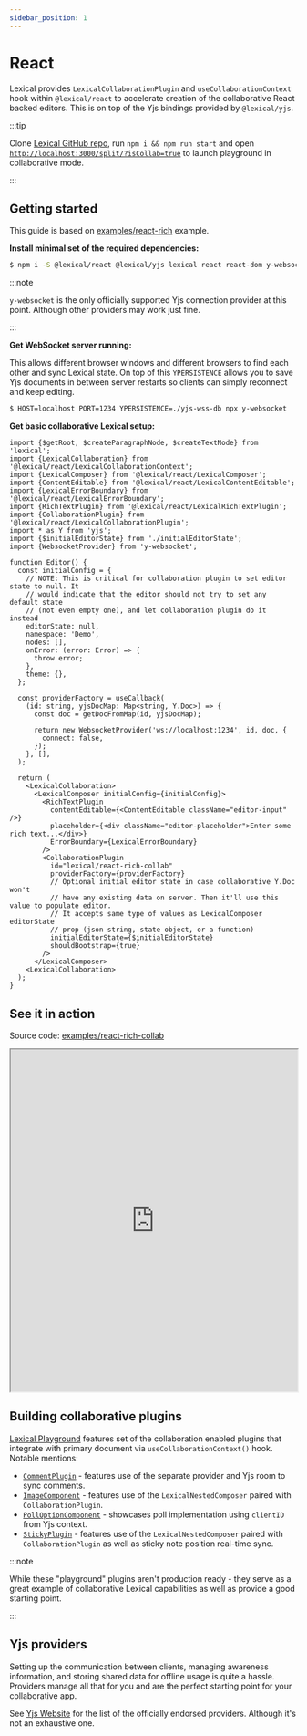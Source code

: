 ```yaml
---
sidebar_position: 1
---
```


# React

Lexical provides `LexicalCollaborationPlugin` and `useCollaborationContext` hook within `@lexical/react` to accelerate creation of the collaborative React backed editors.
This is on top of the Yjs bindings provided by `@lexical/yjs`.


:::tip

Clone [Lexical GitHub repo](https://github.com/facebook/lexical), run `npm i && npm run start` and open [`http://localhost:3000/split/?isCollab=true`](http://localhost:3000/split/?isCollab=true) to launch playground in collaborative mode.

:::

## Getting started

This guide is based on [examples/react-rich](https://github.com/facebook/lexical/tree/main/examples/react-rich) example.

**Install minimal set of the required dependencies:**
```bash
$ npm i -S @lexical/react @lexical/yjs lexical react react-dom y-websocket yjs
```

:::note

`y-websocket` is the only officially supported Yjs connection provider at this point. Although other providers may work just fine.

:::

**Get WebSocket server running:**

This allows different browser windows and different browsers to find each other and sync Lexical state. On top of this `YPERSISTENCE` allows you to save Yjs documents in between server restarts so clients can simply reconnect and keep editing.

```bash
$ HOST=localhost PORT=1234 YPERSISTENCE=./yjs-wss-db npx y-websocket
```

**Get basic collaborative Lexical setup:**

```tsx
import {$getRoot, $createParagraphNode, $createTextNode} from 'lexical';
import {LexicalCollaboration} from '@lexical/react/LexicalCollaborationContext';
import {LexicalComposer} from '@lexical/react/LexicalComposer';
import {ContentEditable} from '@lexical/react/LexicalContentEditable';
import {LexicalErrorBoundary} from '@lexical/react/LexicalErrorBoundary';
import {RichTextPlugin} from '@lexical/react/LexicalRichTextPlugin';
import {CollaborationPlugin} from '@lexical/react/LexicalCollaborationPlugin';
import * as Y from 'yjs';
import {$initialEditorState} from './initialEditorState';
import {WebsocketProvider} from 'y-websocket';

function Editor() {
  const initialConfig = {
    // NOTE: This is critical for collaboration plugin to set editor state to null. It
    // would indicate that the editor should not try to set any default state
    // (not even empty one), and let collaboration plugin do it instead
    editorState: null,
    namespace: 'Demo',
    nodes: [],
    onError: (error: Error) => {
      throw error;
    },
    theme: {},
  };

  const providerFactory = useCallback(
    (id: string, yjsDocMap: Map<string, Y.Doc>) => {
      const doc = getDocFromMap(id, yjsDocMap);

      return new WebsocketProvider('ws://localhost:1234', id, doc, {
        connect: false,
      });
    }, [],
  );

  return (
    <LexicalCollaboration>
      <LexicalComposer initialConfig={initialConfig}>
        <RichTextPlugin
          contentEditable={<ContentEditable className="editor-input" />}
          placeholder={<div className="editor-placeholder">Enter some rich text...</div>}
          ErrorBoundary={LexicalErrorBoundary}
        />
        <CollaborationPlugin
          id="lexical/react-rich-collab"
          providerFactory={providerFactory}
          // Optional initial editor state in case collaborative Y.Doc won't
          // have any existing data on server. Then it'll use this value to populate editor.
          // It accepts same type of values as LexicalComposer editorState
          // prop (json string, state object, or a function)
          initialEditorState={$initialEditorState}
          shouldBootstrap={true}
        />
      </LexicalComposer>
    <LexicalCollaboration>
  );
}
```

## See it in action

Source code: [examples/react-rich-collab](https://github.com/facebook/lexical/tree/main/examples/react-rich-collab)

<iframe width="100%" height="600" src="https://stackblitz.com/github/facebook/lexical/tree/main/examples/react-rich-collab?embed=1&file=src%2FApp.tsx&terminalHeight=0&ctl=1&showSidebar=0&devtoolsheight=0&view=preview" sandbox="allow-forms allow-modals allow-popups allow-popups-to-escape-sandbox allow-presentation allow-same-origin allow-scripts"></iframe>

## Building collaborative plugins

[Lexical Playground](https://playground.lexical.dev/) features set of the collaboration enabled plugins that integrate with primary document via `useCollaborationContext()` hook. Notable mentions:

- [`CommentPlugin`](https://github.com/facebook/lexical/tree/main/packages/lexical-playground/src/plugins/CommentPlugin) - features use of the separate provider and Yjs room to sync comments.
- [`ImageComponent`](https://github.com/facebook/lexical/blob/main/packages/lexical-playground/src/nodes/ImageComponent.tsx) - features use of the `LexicalNestedComposer` paired with `CollaborationPlugin`.
- [`PollOptionComponent`](https://github.com/facebook/lexical/blob/main/packages/lexical-playground/src/nodes/PollComponent.tsx) - showcases poll implementation using `clientID` from Yjs context.
- [`StickyPlugin`](https://github.com/facebook/lexical/tree/main/packages/lexical-playground/src/plugins/StickyPlugin) - features use of the `LexicalNestedComposer` paired with `CollaborationPlugin` as well as sticky note position real-time sync.

:::note

While these "playground" plugins aren't production ready - they serve as a great example of collaborative Lexical capabilities as well as provide a good starting point.

:::

## Yjs providers

Setting up the communication between clients, managing awareness information, and storing shared data for offline usage is quite a hassle. Providers manage all that for you and are the perfect starting point for your collaborative app.

See [Yjs Website](https://docs.yjs.dev/ecosystem/connection-provider) for the list of the officially endorsed providers. Although it's not an exhaustive one.
